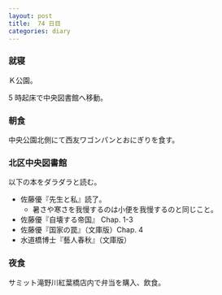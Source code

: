 ```yaml
---
layout: post
title:  74 日目
categories: diary
---
```


### 就寝

Ｋ公園。

5 時起床で中央図書館へ移動。

### 朝食

中央公園北側にて西友ワゴンパンとおにぎりを食す。

### 北区中央図書館

以下の本をダラダラと読む。

* 佐藤優『先生と私』読了。
  * 暑さや寒さを我慢するのは小便を我慢するのと同じこと。
* 佐藤優『自壊する帝国』 Chap. 1-3
* 佐藤優『国家の罠』（文庫版）Chap. 4
* 水道橋博士『藝人春秋』（文庫版）

### 夜食

サミット滝野川紅葉橋店内で弁当を購入、飲食。
